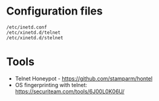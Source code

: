 # Configuration files
```
/etc/inetd.conf
/etc/xinetd.d/telnet
/etc/xinetd.d/stelnet
```

# Tools
- Telnet Honeypot - https://github.com/stamparm/hontel
- OS fingerprinting with telnet: https://securiteam.com/tools/6J00L0K06U/
